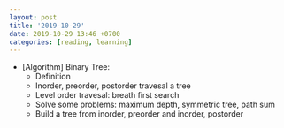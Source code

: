 ```yaml
---
layout: post
title: '2019-10-29'
date: 2019-10-29 13:46 +0700
categories: [reading, learning]
---
```

- [Algorithm] Binary Tree:
  + Definition
  + Inorder, preorder, postorder travesal a tree
  + Level order travesal: breath first search
  + Solve some problems: maximum depth, symmetric tree, path sum
  + Build a tree from inorder, preorder and inorder, postorder
